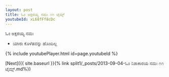 ```yaml
---
layout: post
title: ಓಂ ಅಕ್ಷರಯ್ಯ ನಮಃ ೧೧ ಟೈಮ್ಸ್
youtubeId: xL68fFf8cDc
---
```

 
 
 ಓಂ ಅಕ್ಷರಯ್ಯ ನಮಃ  
 
 -  ಯಾರು ಕೊಳೆತವನ್ನು ಹೊಂದಿಲ್ಲ 
 
  
 
  
 
 
 
 
 
 


{% include youtubePlayer.html id=page.youtubeId %}
 
[Next]({{ site.baseurl }}{% link  split1/_posts/2013-09-04-ಓಂ ನಿಶಾಕಾರಯ ನಮಃ ೧೧ ಟೈಮ್ಸ್.md%})
 
